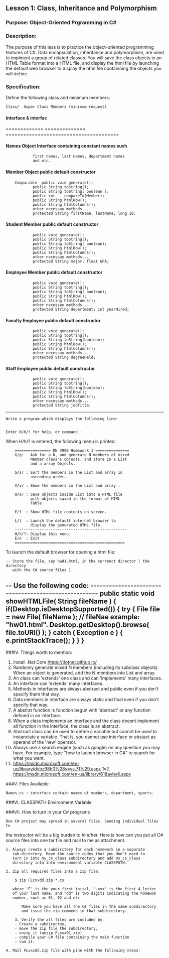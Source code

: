 ## Lesson 1: Class, Inheritance and Polymorphism

### Purpose: Object-Oriented Prgramming in C# 

### Description:

   The purpose of this less is to practice the object-oriented
programming features of C#. Data encapsulation,
inheritance and polymorphism, are used to implment a group of related
classes. You will save the class objects in an HTML Table format into a HTML file,
and display the html file by launching the default web browser to
display the html file containning the objects you will define.


### Specification:

   Define the following class and minimum members:


    Class/	Super Class	Members (minimum request)
####   Interface     & interfac
=============   ==============  =======================================
####   Names        Object		Interface containing constant names such
				first names, last names, department names
				and etc.

####   Member 	Object		public default constructor
		Comparable	public void generate();
				public String toString();
				public String toString( boolean );
				public int    compareTo(Member);
				public String htmlRow();
				public String htmlColumns();
				other necessay methods....
				protected String firstName, lastName; long ID;

####   Student	Member		public default constructor
				public void generate();
				public String toString();
				public String toString( boolean);
				public String htmlRow();
				public String htmlColumns();
				other necessay methods....
				protected String major; float GPA;

####   Employee	Member		public default constructor
				public void generate();
				public String toString();
				public String toString( boolean);
				public String htmlRow();
				public String htmlColumns();
				other necessay methods....
				protected String department; int yearHired;

####   Faculty	Employee        public default  constructor
				public void generate();
				public String toString();
				public String toString(boolean);
				public String htmlRow();
				public String htmlColumns();
				other necessay methods....
				protected String degreeHeld;

####   Staff        Employee        public default constructor
				public void generate();
				public String toString();
				public String toString(boolean);
				public String htmlRow();
				public String htmlColumns();
				other necessay methods....
				protected String jobTitle;

---------------------------------------------------------------------------

	Write a program which displays the following line:


	Enter H/h/? for help, or command : 


   When H/h/? is entered, the following menu is printed:

		================ DN 3900 Homework 1 ===============
		G/g:   Ask for a N, and generate N members of mixed
               Member class's objects, and store in a List 
		       and a array Objects.

		S/s/ : Sort the members in the List and array in
               ascending order.

		V/v/ : Show the members in the List and array .

		O/o/ : Save objects inside List into a HTML file
		       with objects saved in the format of HTML
		       Table.
               
		F/f  : Show HTML file contents on screen.

		L/l  : Launch the default internet browser to
		       display the generated HTML file.
		--------------------------------------------------
		H/h/?: Display this menu.
		E/e  : Exit
		=================================================
  To launch the default browser for opening a html file:

    -- Store the file, say hw01.html, in the currenct director ( the directory
       with the C# source files ).
   -- Use the following code: 
    -----------------------------------------------------
    public static void showHTMLFile( String fileName ) {
       if(Desktop.isDesktopSupported()) {
	      try {
	         File file = new File( fileName ); // fileNae example: "hw01.html".
	         Desktop.getDesktop().browse( file.toURI() );
	      } catch ( Exception e ) { e.printStackTrace(); }
      }
    }
   ------------------------------------------------------


###IV.	Things worth to mention:

  1. Install .Net Core https://dotnet.github.io/
  2. Randomly generate mixed N members (including its subclass objects).
     When an object is generated, add the N members into List and array.
  3. An class can 'extends' one class and can 'implements' many interfaces.
  4. An interface can 'extends' many interfaces.
  5. Methods in interfaces are always abstract and public even if you don't
     specify them that way.
  6. Data members in interface are always static and final even if you don't
     specify that way.
  7. A abstrat function is function begun with 'abstract' or any function defined
     in an interface.
  8. When a class implements an interface and the class doesnt implement all
     function in the interface, the class is an abstract.
  9. Abstract class can be used to define a variable but cannot be used to
     instanciate a variable. That is, you cannot use interface or abstact as
     operand of the 'new' operator.
  10. Always use a search engine (such as google) on any question you may have.
     For example, type "how to launch browser in C#" to search for what you
     want.
  11. https://msdn.microsoft.com/en-us/library/dybz98h0%28v=vs.71%29.aspx
  1v2. https://msdn.microsoft.com/en-us/library/618ayhy6.aspx 

###V.	Files Available

	Names.cs : interface contain names of members, department, sports.

###VI.	CLASSPATH Environment Variable



###VII.	How to turn in your C# programs

    One C# project may spread in several files. Sending individual files to
the instructor will be a big burden to him/her. Here is how can you put all
C# source files into one tar file and mail to me as attachment.

	1. Always create a subdirctory for each homework in a separate
	   sub-directory. Move the source codes that you don't need to
	   turn in into my_cs_class subdirectory and add my_cs_class
       directory into into environment variable CLASSPATH.

	2. Zip all required files into a zip file:

		$ zip FLxxxdd.zip *.cs

	   where 'F' is the your first inital, "Lxxx" is the first 4 letter
	   of your last name, and "dd" is two digits indicating the homewok
	   number, such as 01, 02 and etc.

           Make sure you have all the C# files in the same subdirectory
           and issue the zip commend in that subdirectory.

        3. Verify the all files are included by
		- Create a subdirectoy,
		- move the zip file the subdirectory,
		- unzip it (unzip FLxxx01.zip)
		- compile your C# file containing the main function
		- run it.

	4. Mail FLxxxdd.zip file with pine with the following steps:


